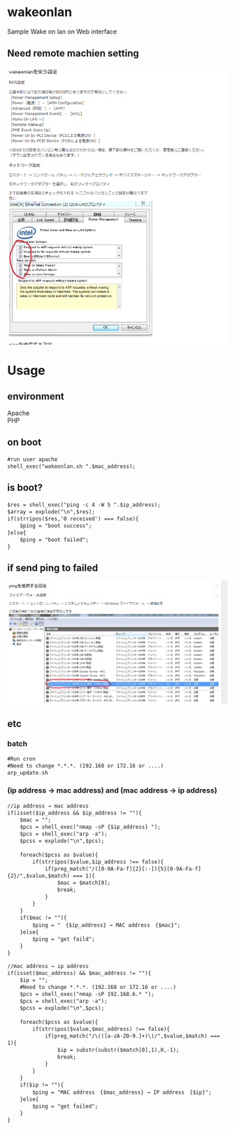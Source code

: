 # wakeonlan

Sample Wake on lan on Web interface

## Need remote machien setting
![firewalled](8e70e928d849800df74cd206b0d90d74.png)

# Usage

## environment 
Apache  
PHP

## on boot
~~~
#run user apache
shell_exec("wakeonlan.sh ".$mac_address);
~~~

## is boot?
~~~
$res = shell_exec("ping -c 4 -W 5 ".$ip_address);
$array = explode("\n",$res);
if(strripos($res,'0 received') === false){
    $ping = "boot success";
}else{
    $ping = "boot failed";
}
~~~


## if send ping to failed
![firewalled](cca87d1e729f8a973dbbaa4f3a69fb37.png)

## etc 
### batch
~~~
#Run cron
#Need to change *.*.*. (192.168 or 172.16 or ....)
arp_update.sh 
~~~

### (ip address → mac address) and (mac address → ip address)
~~~
//ip address → mac address
if(isset($ip_address && $ip_address != ""){
    $mac = "";
    $pcs = shell_exec("nmap -sP {$ip_address} ");
    $pcs = shell_exec("arp -a");
    $pcss = explode("\n",$pcs);

    foreach($pcss as $value){
        if(strripos($value,$ip_address !== false){
            if(preg_match("/([0-9A-Fa-f]{2}[:-]){5}[0-9A-Fa-f]{2}/",$value,$match) === 1){
                $mac = $match[0];
                break;
            }
        }
    }
    if($mac != ""){
        $ping = "　{$ip_address} → MAC address　{$mac}";
    }else{
        $ping = "get faild";
    }
}
~~~

~~~
//mac address → ip address 
if(isset($mac_address) && $mac_address != ""){
    $ip = "";
    #Need to change *.*.*. (192.168 or 172.16 or ....)
    $pcs = shell_exec("nmap -sP 192.168.6.* ");
    $pcs = shell_exec("arp -a");
    $pcss = explode("\n",$pcs);

    foreach($pcss as $value){
        if(strripos($value,$mac_address) !== false){
            if(preg_match("/\(([a-zA-Z0-9.]+)\)/",$value,$match) === 1){
                $ip = substr(substr($match[0],1),0,-1);
                break;
            }
        }
    }
    if($ip != ""){
        $ping = "MAC address　{$mac_address} → IP address　{$ip}";
    }else{
        $ping = "get failed";
    }
}

~~~
